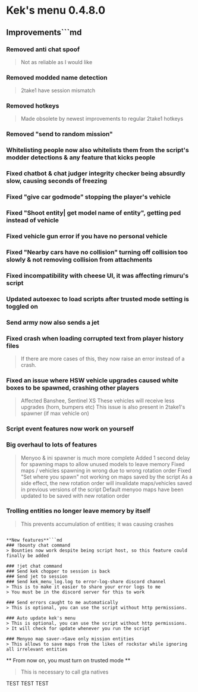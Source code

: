 # **Kek's menu 0.4.8.0**

## **Improvements**```md
### Removed anti chat spoof
> Not as reliable as I would like

### Removed modded name detection
> 2take1 have session mismatch

### Removed hotkeys
> Made obsolete by newest improvements to regular 2take1 hotkeys

### Removed "send to random mission"
### Whitelisting people now also whitelists them from the script's modder detections & any feature that kicks people
### Fixed chatbot & chat judger integrity checker being absurdly slow, causing seconds of freezing
### Fixed "give car godmode" stopping the player's vehicle
### Fixed "Shoot entity| get model name of entity", getting ped instead of vehicle
### Fixed vehicle gun error if you have no personal vehicle
### Fixed "Nearby cars have no collision" turning off collision too slowly & not removing collision from attachments
### Fixed incompatibility with cheese UI, it was affecting rimuru's script
### Updated autoexec to load scripts after trusted mode setting is toggled on
### Send army now also sends a jet
### Fixed crash when loading corrupted text from player history files
> If there are more cases of this, they now raise an error instead of a crash.

### Fixed an issue where HSW vehicle upgrades caused white boxes to be spawned, crashing other players
> Affected Banshee, Sentinel XS
> These vehicles will receive less upgrades (horn, bumpers etc)
> This issue is also present in 2take1's spawner (if max vehicle on)

### Script event features now work on yourself
### Big overhaul to lots of features
> Menyoo & ini spawner is much more complete
> Added 1 second delay for spawning maps to allow unused models to leave memory
> Fixed maps / vehicles spawning in wrong due to wrong rotation order
> Fixed "Set where you spawn" not working on maps saved by the script
> As a side effect, the new rotation order will invalidate maps/vehicles saved in previous versions of the script
> Default menyoo maps have been updated to be saved with new rotation order

### Trolling entities no longer leave memory by itself
> This prevents accumulation of entities; it was causing crashes

```

**New features**```md
### !bounty chat command
> Bounties now work despite being script host, so this feature could finally be added

### !jet chat command
### Send kek chopper to session is back
### Send jet to session
### Send kek_menu_log.log to error-log-share discord channel
> This is to make it easier to share your error logs to me
> You must be in the discord server for this to work

### Send errors caught to me automatically
> This is optional, you can use the script without http permissions.

### Auto update kek's menu
> This is optional, you can use the script without http permissions.
> It will check for update whenever you run the script

### Menyoo map saver->Save only mission entities
> This allows to save maps from the likes of rockstar while ignoring all irrelevant entities
```

** From now on, you must turn on trusted mode **
> This is necessary to call gta natives

TEST TEST TEST

